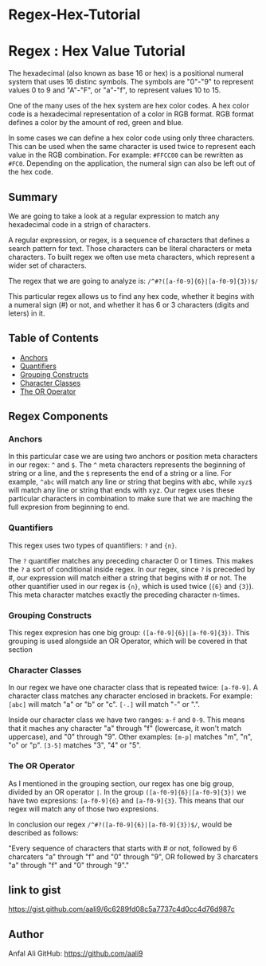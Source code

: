 # Regex-Hex-Tutorial

# Regex : Hex Value Tutorial 
The hexadecimal (also known as base 16 or hex) is a positional numeral system that uses 16 distinc symbols. The symbols are "0"-"9" to represent values 0 to 9 and "A"-"F", or "a"-"f", to represent values 10 to 15.

One of the many uses of the hex system are hex color codes. A hex color code is a hexadecimal representation of a color in RGB format. RGB format defines a color by the amount of red, green and blue.

In some cases we can define a hex color code using only three characters. This can be used when the same character is used twice to represent each value in the RGB combination. For example: `#FFCC00` can be rewritten as `#FC0`. Depending on the application, the numeral sign can also be left out of the hex code.

## Summary
We are going to take a look at a regular expression to match any hexadecimal code in a strign of characters. 

A regular expression, or regex, is a sequence of characters that defines a search pattern for text. Those characters can be literal characters or meta characters. To built regex we often use meta characters, which represent a wider set of characters.

The regex that we are going to analyze is:
`/^#?([a-f0-9]{6}|[a-f0-9]{3})$/`

This particular regex allows us to find any hex code, whether it begins with a numeral sign (#) or not, and whether it has 6 or 3 characters (digits and leters) in it. 

## Table of Contents

- [Anchors](#anchors)
- [Quantifiers](#quantifiers)
- [Grouping Constructs](#grouping-constructs)
- [Character Classes](#character-classes)
- [The OR Operator](#the-or-operator)

## Regex Components

### Anchors
In this particular case we are using two anchors or position meta characters in our regex: `^` and `$`.
The `^` meta characters represents the beginning of string or a line, and the `$` represents the end of a string or a line. For example, `^abc` will match any line or string that begins with abc, while `xyz$` will match any line or string that ends with xyz.
Our regex uses these particular characters in combination to make sure that we are maching the full expresion from beginning to end.

### Quantifiers
This regex uses two types of quantifiers: `?` and `{n}`.

The `?` quantifier matches any preceding character 0 or 1 times. This makes the `?` a sort of conditional inside regex. In our regex, since `?` is preceded by #,  our expression will match either a string that begins with # or not.
The other quantifier used in our regex is `{n}`, which is used twice (`{6}` and `{3}`). This meta character matches exactly the preceding character n-times.

### Grouping Constructs
This regex expresion has one big group: `([a-f0-9]{6}|[a-f0-9]{3})`. This grouping is used alongside an OR Operator, which will be covered in that section
### Character Classes
In our regex we have one character class that is repeated twice: `[a-f0-9]`. A character class matches any character enclosed in brackets. For example: `[abc]` will match "a" or "b" or "c". `[-.]` will match "-" or ".". 

Inside our character class we have two ranges: `a-f` and `0-9`. This means that it maches any character "a" through "f" (lowercase, it won't match uppercase), and "0" through "9".  Other examples: `[m-p]` matches "m", "n", "o" or "p". `[3-5]` matches "3", "4" or "5".
### The OR Operator
As I mentioned in the grouping section, our regex has one big group, divided by an OR operator `|`. In the group `([a-f0-9]{6}|[a-f0-9]{3})` we have two expresions: `[a-f0-9]{6}` and `[a-f0-9]{3}`. This means that our regex will match any of those two expresions. 

In conclusion our regex `/^#?([a-f0-9]{6}|[a-f0-9]{3})$/`, would be described as follows:

"Every sequence of characters that starts with # or not, followed by 6 charcaters "a" through "f" and "0" through "9", OR followed by 3 charcaters "a" through "f" and "0" through "9"."
## link to gist

https://gist.github.com/aali9/6c6289fd08c5a7737c4d0cc4d76d987c

## Author

Anfal Ali
GitHub: https://github.com/aali9